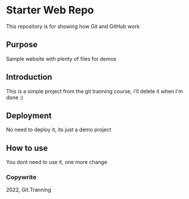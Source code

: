 # Starter Web Repo

This repository is for showing how Git and GitHub work

## Purpose

Sample website with plenty of files for demos

## Introduction

This is a simple project from the git tranning course, i'll delete it when I'm done :)

## Deployment

No need to deploy it, its just a demo project

## How to use

You dont need to use it, one more change

### Copywrite

2022, Git.Tranning